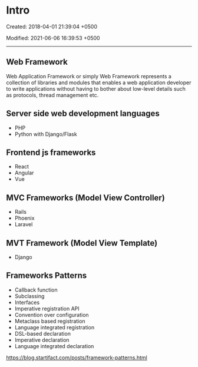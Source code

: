 # Intro

Created: 2018-04-01 21:39:04 +0500

Modified: 2021-06-06 16:39:53 +0500

---

## Web Framework

Web Application Framework or simply Web Framework represents a collection of libraries and modules that enables a web application developer to write applications without having to bother about low-level details such as protocols, thread management etc.

## Server side web development languages
-   PHP
-   Python with Django/Flask

## Frontend js frameworks
-   React
-   Angular
-   Vue

## MVC Frameworks (Model View Controller)
-   Rails
-   Phoenix
-   Laravel

## MVT Framework (Model View Template)
-   Django

## Frameworks Patterns
-   Callback function
-   Subclassing
-   Interfaces
-   Imperative registration API
-   Convention over configuration
-   Metaclass based registration
-   Language integrated registration
-   DSL-based declaration
-   Imperative declaration
-   Language integrated declaration

<https://blog.startifact.com/posts/framework-patterns.html>
